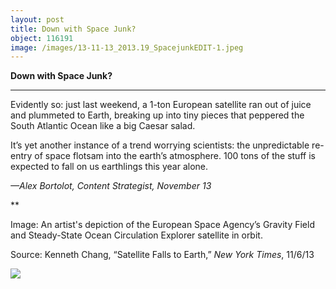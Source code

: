 ```yaml
---
layout: post
title: Down with Space Junk?
object: 116191
image: /images/13-11-13_2013.19_SpacejunkEDIT-1.jpeg
---
```

**Down with Space Junk?**

****

Evidently so: just last weekend, a 1-ton European satellite ran out of juice and plummeted to Earth, breaking up into tiny pieces that peppered the South Atlantic Ocean like a big Caesar salad.

It’s yet another instance of a trend worrying scientists: the unpredictable re-entry of space flotsam into the earth’s atmosphere. 100 tons of the stuff is expected to fall on us earthlings this year alone. 

*—Alex Bortolot, Content Strategist, November 13*

**

Image: An artist's depiction of the European Space Agency’s Gravity Field and Steady-State Ocean Circulation Explorer satellite in orbit.

Source: Kenneth Chang, “Satellite Falls to Earth,” *New York Times*, 11/6/13 

![]({{siteurl.base}}/images/13-11-13_2013.19_SpacejunkEDIT-1.jpeg)
